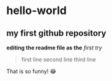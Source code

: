 # hello-world
## my first github repository
**editing the readme file as the** *first try*
>first line
>second line
>third line

That is so funny! :joy:
